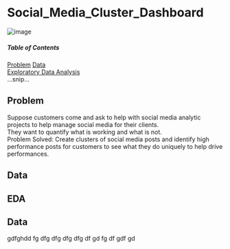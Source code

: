 # Social_Media_Cluster_Dashboard
![image](https://github.com/weibb123/Social_Media_Cluster_Dashboard/assets/84426364/54bb417e-51da-486f-b004-d1c8cd07e5e5)

##### Table of Contents
[Problem](#problem)
[Data](#headers)  
[Exploratory Data Analysis](#EDA)  
...snip...    
<a name="headers"/>

## Problem
Suppose customers come and ask to help with social media analytic projects to help manage social media for their clients.\
They want to quantify what is working and what is not.\
Problem Solved: Create clusters of social media posts and identify high performance posts for customers to see what they do uniquely to help drive performances.

## Data


## EDA

## Data

gdfghdd
fg
dfg
dfg dfg
dfg
df
gd
fg
df
gdf
gd
